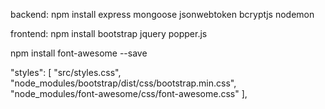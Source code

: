 backend: 
  npm install express mongoose jsonwebtoken bcryptjs nodemon

frontend: 
  npm install bootstrap jquery  popper.js

  npm install font-awesome --save

"styles": [
              "src/styles.css",
              "node_modules/bootstrap/dist/css/bootstrap.min.css",
              "node_modules/font-awesome/css/font-awesome.css"
            ],
